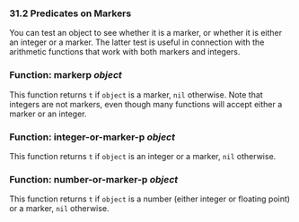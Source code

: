 

### 31.2 Predicates on Markers

You can test an object to see whether it is a marker, or whether it is either an integer or a marker. The latter test is useful in connection with the arithmetic functions that work with both markers and integers.

### Function: **markerp** *object*

This function returns `t` if `object` is a marker, `nil` otherwise. Note that integers are not markers, even though many functions will accept either a marker or an integer.

### Function: **integer-or-marker-p** *object*

This function returns `t` if `object` is an integer or a marker, `nil` otherwise.

### Function: **number-or-marker-p** *object*

This function returns `t` if `object` is a number (either integer or floating point) or a marker, `nil` otherwise.
